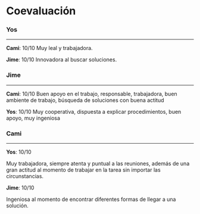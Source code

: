 # Coevaluación

### Yos

---

**Cami**: 10/10
Muy leal y trabajadora.

**Jime**: 10/10
Innovadora al buscar soluciones.

### Jime

---

**Cami**: 10/10
Buen apoyo en el trabajo, responsable, trabajadora, buen ambiente de trabajo, búsqueda de soluciones con buena actitud

**Yos**: 10/10
Muy cooperativa, dispuesta a explicar procedimientos, buen apoyo, muy ingeniosa

### Cami

---

**Yos**: 10/10

Muy trabajadora, siempre atenta y puntual a las reuniones, además de una gran actitud al momento de trabajar en la tarea sin importar las circunstancias.

**Jime**: 10/10

Ingeniosa al momento de encontrar diferentes formas de llegar a una solución.